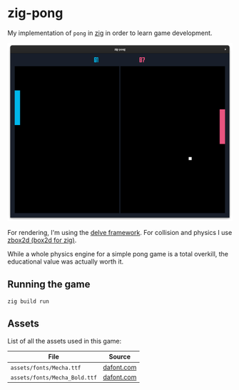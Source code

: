 # zig-pong

My implementation of `pong` in [zig](https://ziglang.org/) in order to learn game development.

![Screenshot](./screenshot.png)

For rendering, I'm using the [delve framework](https://github.com/Interrupt/delve-framework). For collision and physics I use [zbox2d (box2d for zig)](https://github.com/stefanpartheym/zbox2d).

While a whole physics engine for a simple pong game is a total overkill, the educational value was actually worth it.

## Running the game

```sh
zig build run
```

## Assets

List of all the assets used in this game:

| File                          | Source                                             |
| ----------------------------- | -------------------------------------------------- |
| `assets/fonts/Mecha.ttf`      | [dafont.com](https://www.dafont.com/mecha-cf.font) |
| `assets/fonts/Mecha_Bold.ttf` | [dafont.com](https://www.dafont.com/mecha-cf.font) |
